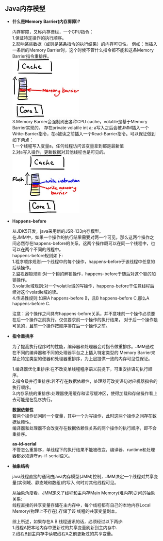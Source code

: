 ## Java内存模型

+ **什么是Memory Barrier(内存屏障)?**

    内存屏障，又称内存栅栏，一个CPU指令：<br/>
    1.保证特定操作的执行顺序。<br/> 
    2.影响某些数据（或则是某条指令的执行结果）的内存可见性。
    例如：当插入一条新的Memory Barrier时，这个时候不管什么指令都不能和这条Memory Barrier指令重排序。<br/>
    ![Image](../images/底层实现/Memory%20barrier.png) <br/>
    3.Memory Barrier会强制刷出各种CPU cache，volatile是基于Memory Barrier实现的。
    存在private volatile int a; a写入之后会被JMM插入一个Write-Barrier指令，在a被读之前插入一个Read-Barrier指令。可以保证做到如下两点：</br>
    1.一个线程写入变量a，任何线程访问该变量拿到都是最新值<br/>
    2.对a写入操作，更新数据对其他线程也是可见的。<br/>
    ![Image](../images/底层实现/volatile.png)

+ **Happens-before**
    
    从JDK5开发，java采用新的JSR-133内存模型。<br/>
    在JMM中，如果一个操作的执行结果需要对两一个可见，那么这两个操作之间必然存在happens-before的关系，这两个操作既可以在同一个线程中，也可以在两个不同的线程中。<br/>
    happens-before规则如下:<br/>
    1.程序顺序规则:一个线程中的每个操作，happens-before于该线程中任意的后续操作。<br/>
    2.监视器锁规则:对一个锁的解锁操作，happens-before于随后对这个锁的加锁操作。<br/>
    3.volatile域规则:对一个volatile域的写操作，happens-before于任意线程后续对这个volatile域的读。<br/>
    4.传递性规则:如果A happens-before B，且B happens-before C,那么A happens-before C. <br/>
    
    注意：另个操作之间具有happens-before关系，并不意味前一个操作必须要在后一个操作之前执行。仅仅要求前一个操作的执行结果，
    对于后一个操作是可见的，且前一个操作按顺序排在后一个操作之前。
    
+ **指令重排序**
    
    为了提高执行程序时的性能，编译器和处理器会对指令做重排序。JMM通过在不同的编译器和不同的处理器平台之上插入特定类型的
    Memory Barrier来禁止特定类型的便器和处理器重排序，为上层提供一致的内存可见性保证。<br/>
    
    1.编译器优化重排序:在不改变单线程程序语义前提下，可重安排语句执行顺序。<br/>
    2.指令级并行重排序:若不存在数据依赖性，处理器可改变语句对应机器指令的执行顺序。<br/>
    3.内存系统的重排序:处理器使用缓存和读写缓冲区，使得加载和存储操作看上去可能是在乱序执行。<br/>
    
    **数据依赖性**<br/>
    若两个操作访问同一个变量，其中一个为写操作，此时这两个操作之间存在数据依赖性。<br/>
    编译器和处理器不会改变存在数据依赖性关系的两个操作的执行顺序，即不会重排序。<br/>
    
    **as-id-serial**<br/>
    不管怎么重排序，单线程下的执行结果不能被改变，编译器、runtime和处理器都必须遵守as-if-serial语义。

+ **抽象结构**

    java线程直接的通讯由java内存模型(JMM)控制，JMM决定一个线程对共享变量(实例域、静态域和数组)的写入
    何时对其他线程可见。<br/>
    
    从抽象角度看，JMM定义了线程和主内存Main Memory(堆内存)之间的抽象关系:<br/>
    线程直接的共享变量存储在主内存中，每个线程都有自己的本地内存Local Memory(物理上不存在),存储了该
    线程的共享变量副本。 <br/>
    
    综上所述，如果存在A B 线程通讯的话，必须经过以下两步:<br/>
    1.线程A把本地内存中更新过的共享变量刷新到主内存中.<br/>
    2.线程B到主内存中读取线程A之前更新过的共享变量。<br/>